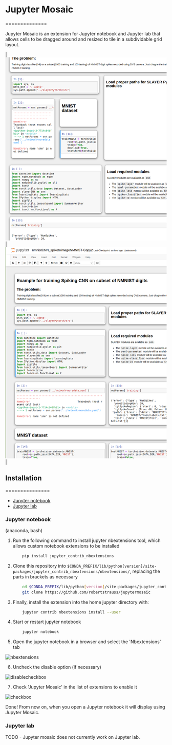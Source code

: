 # Jupyter Mosaic
==============

Jupyter Mosaic is an extension for Jupyter notebook and Jupyter lab that allows cells to be dragged around and resized to tile in a subdividable grid layout.

| ![Screenshot 2](./screenshots/screen2.png) | ![Screenshot 1](./screenshots/screen1.png) |

## Installation
===============
 * [Jupyter notebook](#jupyter-notebook)
 * [Jupyter lab](#jupyter-lab)

### Jupyter notebook
(anaconda, bash)

1. Run the following command to install jupyter nbextensions tool, which allows custom notebook extensions to be installed

    ```bash
        pip install jupyter_contrib_nbextensions
    ```

2. Clone this repository into `$CONDA_PREFIX/lib/python[version]/site-packages/jupyter_contrib_nbextensions/nbextensions/`, replacing the parts in brackets as necessary

    ```bash
        cd $CONDA_PREFIX/lib/python[version]/site-packages/jupyter_contrib_nbextensions/nbextensions/
        git clone https://github.com/robertstrauss/jupytermosaic
    ```

3. Finally, install the extension into the home jupyter directory with:

    ```bash
        jupyter contrib nbextensions install --user
    ```


4. Start or restart jupyter notebook

    ```bash
        jupyter notebook
    ```

5. Open the jupyter notebook in a browser and select the 'Nbextensions' tab

![nbextensions](./screenshots/installation/nbextensionstab.png)

6. Uncheck the disable option (if necessary)

![disablecheckbox](./screenshots/installation/disablecheckbox.png)

7. Check 'Jupyter Mosaic' in the list of extensions to enable it

![checkbox](./screenshots/installation/nodebookcheckbox.png)

Done! From now on, when you open a Jupyter notebook it will display using Jupyter Mosaic.


### Jupyter lab
TODO - Jupyter mosaic does not currently work on Jupyter lab.
